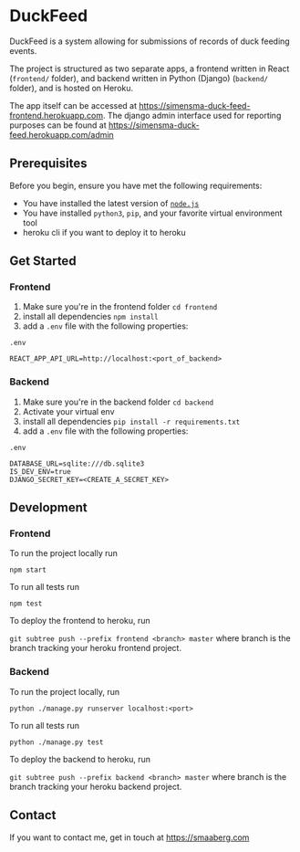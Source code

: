 # DuckFeed
DuckFeed is a system allowing for submissions of records of duck feeding events.

The project is structured as two separate apps, a frontend written in React (`frontend/` folder), and backend written in Python (Django) (`backend/` folder), and is hosted on Heroku.

The app itself can be accessed at https://simensma-duck-feed-frontend.herokuapp.com.
The django admin interface used for reporting purposes can be found at https://simensma-duck-feed.herokuapp.com/admin

## Prerequisites

Before you begin, ensure you have met the following requirements:
* You have installed the latest version of [`node.js`](https://nodejs.org/en/)
* You have installed `python3`, `pip`, and your favorite virtual environment tool
* heroku cli if you want to deploy it to heroku

## Get Started

### Frontend
1. Make sure you're in the frontend folder `cd frontend`
2. install all dependencies `npm install`
3. add a `.env` file with the following properties:

`.env`

```
REACT_APP_API_URL=http://localhost:<port_of_backend>
```

### Backend
1. Make sure you're in the backend folder `cd backend`
2. Activate your virtual env
2. install all dependencies `pip install -r requirements.txt`
3. add a `.env` file with the following properties:

`.env`

```
DATABASE_URL=sqlite:///db.sqlite3
IS_DEV_ENV=true
DJANGO_SECRET_KEY=<CREATE_A_SECRET_KEY>
```

## Development


### Frontend
To run the project locally run

`npm start`

To run all tests run

`npm test`

To deploy the frontend to heroku, run

`git subtree push --prefix frontend <branch> master` where branch is the branch tracking your heroku frontend project.


### Backend
To run the project locally, run

`python ./manage.py runserver localhost:<port>`

To run all tests run

`python ./manage.py test`

To deploy the backend to heroku, run

`git subtree push --prefix backend <branch> master` where branch is the branch tracking your heroku backend project.

## Contact

If you want to contact me, get in touch at https://smaaberg.com
